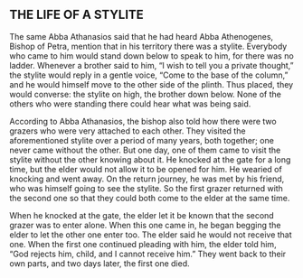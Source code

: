 ## THE LIFE OF A STYLITE

The same Abba Athanasios said that he had heard Abba Athenogenes, Bishop of Petra, mention that in his territory there was a stylite. Everybody who came to him would stand down below to speak to him, for there was no ladder. Whenever a brother said to him, “I wish to tell you a private thought,” the stylite would reply in a gentle voice, “Come to the base of the column,” and he would himself move to the other side of the plinth. Thus placed, they would converse: the stylite on high, the brother down below. None of the others who were standing there could hear what was being said.

According to Abba Athanasios, the bishop also told how there were two grazers who were very attached to each other. They visited the aforementioned stylite over a period of many years, both together; one never came without the other. But one day, one of them came to visit the stylite without the other knowing about it. He knocked at the gate for a long time, but the elder would not allow it to be opened for him. He wearied of knocking and went away. On the return journey, he was met by his friend, who was himself going to see the stylite. So the first grazer returned with the second one so that they could both come to the elder at the same time.

When he knocked at the gate, the elder let it be known that the second grazer was to enter alone. When this one came in, he began begging the elder to let the other one enter too. The elder said he would not receive that one. When the first one continued pleading with him, the elder told him, “God rejects him, child, and I cannot receive him.” They went back to their own parts, and two days later, the first one died.
